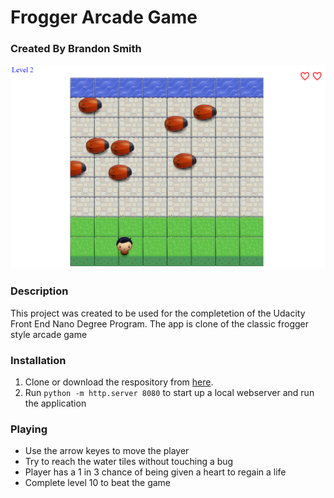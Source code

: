 # Frogger Arcade Game

### Created By Brandon Smith

![App Screenshot](https://github.com/BrandonSmith8038/Frogger-Arcade-Game/blob/master/Screenshot.PNG?raw=true)

### Description
This project was created to be used for the completetion of the Udacity Front End Nano Degree Program.
The app is clone of the classic frogger style arcade game

### Installation
1. Clone or download the respository from [here](https://github.com/BrandonSmith8038/Frogger-Arcade-Game).
2. Run ```python -m http.server 8080``` to start up a local webserver and run the application

### Playing

* Use the arrow keyes to move the player
* Try to reach the water tiles without touching a bug
* Player has a 1 in 3 chance of being given a heart to regain a life
* Complete level 10 to beat the game